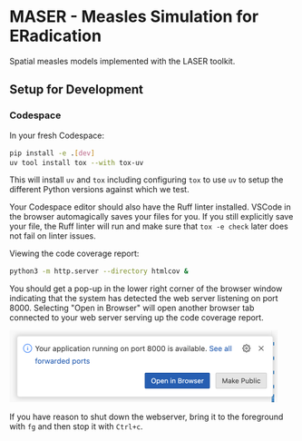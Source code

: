 # MASER - Measles Simulation for ERadication

Spatial measles models implemented with the LASER toolkit.

## Setup for Development

### Codespace

In your fresh Codespace:

```bash
pip install -e .[dev]
uv tool install tox --with tox-uv
```

This will install `uv` and `tox` including configuring `tox` to use `uv` to setup the different Python versions against which we test.

Your Codespace editor should also have the Ruff linter installed. VSCode in the browser automagically saves your files for you. If you still explicitly save your file, the Ruff linter will run and make sure that `tox -e check` later does not fail on linter issues.

Viewing the code coverage report:

```bash
python3 -m http.server --directory htmlcov &
```

You should get a pop-up in the lower right corner of the browser window indicating that the system has detected the web server listening on port 8000. Selecting "Open in Browser" will open another browser tab connected to your web server serving up the code coverage report.

<img src="docs/media/see-forwarded-ports.png" alt="forwarded ports" style="width:473px; height:127px;">

If you have reason to shut down the webserver, bring it to the foreground with `fg` and then stop it with `Ctrl+c`.
